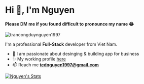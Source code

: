 <h1>Hi 👋, I'm Nguyen</h1>
<h4>Please DM me if you found difficult to pronounce my name 😂</h4>
<p align="left"> <img src="https://komarev.com/ghpvc/?username=trancongduynguyen1997&label=Profile%20views&color=0e75b6&style=flat" alt="trancongduynguyen1997" /> </p>

I'm a professional **Full-Stack** developer from Viet Nam.

- 🔭 I am passionate about desinging & building app for business
- ✨ My working profile [here](https://www.linkedin.com/in/tcdnguyen/)
- 📫 Reach me **tcdnguyen1997@gmail.com**

<a href="https://github.com/trancongduynguyen1997">
  <img align="center" src="https://github-readme-stats.vercel.app/api/top-langs/?username=trancongduynguyen1997&layout=compact&bg_color=0,232526,414345&icon_color=ffffff&title_color=ffffff&text_color=ffffff&line_height=30&v=5" alt="Nguyen's Stats" />
</a>
<br></br>

